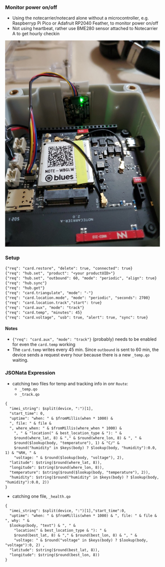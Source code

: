 ### Monitor power on/off
* Using the notecarrier/notecard alone without a microcontroller,
e.g. Raspberryp Pi Pico or Adafruit RP2040 Feather,  to monitor power on/off
* Not using heartbeat, rather use BME280 sensor attached to Notecarrier A to get hourly checkin


![image of Notecarrier A, WBGGLW, and BME280](images/nca_wbglw_bme280.jpg)


### Setup
```
{"req": "card.restore", "delete": true, "connected": true}
{"req": "hub.set", "product": "<your productUID>"}
{"req": "hub.set", "outbound": 60, "mode": "periodic", "align": true}
{"req": "hub.sync"}
{"req": "hub.get"}
{"req": "card.triangulate", "mode": "-"}
{"req": "card.location.mode", "mode": "periodic", "seconds": 2700}
{"req": "card.location.track","start": true}
{"req": "card.aux", "mode": "track"}
{"req": "card.temp", "minutes": 45}
{"req": "card.voltage", "usb": true, "alert": true, "sync": true}
```

#### Notes
* `{"req": "card.aux", "mode": "track"}` (probably) needs to be enabled for even the `card.temp` working
* The `card.temp` writes every 45 min.  Since `outbound` is sent to 60 min, the device sends a request every hour because there is a new `_temp.qo` waiting.

### JSONata Expression
* catching two files for temp and tracking info in onr `Route`:
    * `_temp.qo`
    * `_track.qo`

```
{
  "imei_string": $split(device, ":")[1],
  "start_time": 0,
  "uptime": "when: " & $fromMillis(when * 1000) &
  ", file: " & file &
  ", where_when: " & $fromMillis(where_when * 1000) &
    ", " & "location(" & best_location_type & "): " &
    $round(where_lat, 8) & "," & $round(where_lon, 8) & ", " &
    $round($lookup(body, "temperature"), 1) & "C/" &
    $round("humidity" in $keys(body) ? $lookup(body, "humidity"):0.0, 1) & "%RH, " &
    "voltage: " & $round($lookup(body, "voltage"), 2),
  "latitude": $string($round(where_lat, 8)),
  "longitude": $string($round(where_lon, 8)),
  "temperature": $string($round($lookup(body, "temperature"), 2)),
  "humidity": $string($round("humidity" in $keys(body) ? $lookup(body, "humidity"):0.0, 2))
}
```

* catching one file, `_health.qo`
```
{
  "imei_string": $split(device, ":")[1],"start_time":0,
  "uptime": "when: " & $fromMillis(when * 1000) & ", file: " & file & ", why: " &
  $lookup(body, "text") & ", " &
    "location(" & best_location_type & "): " &
    $round(best_lat, 8) & "," & $round(best_lon, 8) & ", " &
    "voltage: " & $round("voltage" in $keys(body) ? $lookup(body, "voltage"):0, 2) ,
  "latitude": $string($round(best_lat, 8)),
  "longitude": $string($round(best_lon, 8))
}
```

<!--
# vim: ai et ts=4 sts=4 sw=4 nu
-->
